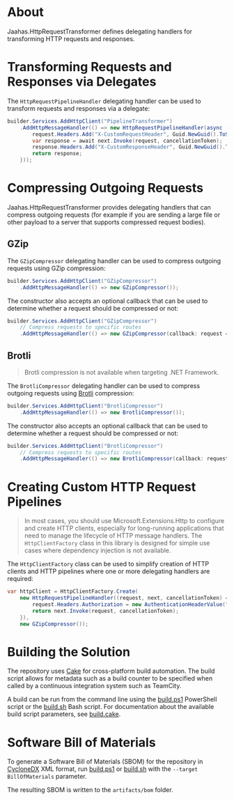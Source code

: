 # About

Jaahas.HttpRequestTransformer defines delegating handlers for transforming HTTP requests and responses.


# Transforming Requests and Responses via Delegates

The `HttpRequestPipelineHandler` delegating handler can be used to transform requests and responses via a delegate:

```csharp
builder.Services.AddHttpClient("PipelineTransformer")
    .AddHttpMessageHandler(() => new HttpRequestPipelineHandler(async (request, next, cancellationToken) => {
        request.Headers.Add("X-CustomRequestHeader", Guid.NewGuid().ToString());
        var response = await next.Invoke(request, cancellationToken);
        response.Headers.Add("X-CustomResponseHeader", Guid.NewGuid().ToString());
        return response;
    }));
```


# Compressing Outgoing Requests

Jaahas.HttpRequestTransformer provides delegating handlers that can compress outgoing requests (for example if you are sending a large file or other payload to a server that supports compressed request bodies).

## GZip

The `GZipCompressor` delegating handler can be used to compress outgoing requests using GZip compression:

```csharp
builder.Services.AddHttpClient("GZipCompressor")
    .AddHttpMessageHandler(() => new GZipCompressor());
```

The constructor also accepts an optional callback that can be used to determine whether a request should be compressed or not:

```csharp
builder.Services.AddHttpClient("GZipCompressor")
    // Compress requests to specific routes
    .AddHttpMessageHandler(() => new GZipCompressor(callback: request => request.RequestUri.LocalPath.Contains("/api/upload"))));
```


## Brotli

> Brotli compression is not available when targeting .NET Framework.

The `BrotliCompressor` delegating handler can be used to compress outgoing requests using [Brotli](https://developer.mozilla.org/en-US/docs/Glossary/Brotli_compression) compression:

```csharp
builder.Services.AddHttpClient("BrotliCompressor")
    .AddHttpMessageHandler(() => new BrotliCompressor());
```

The constructor also accepts an optional callback that can be used to determine whether a request should be compressed or not:

```csharp
builder.Services.AddHttpClient("BrotliCompressor")
    // Compress requests to specific routes
    .AddHttpMessageHandler(() => new BrotliCompressor(callback: request => request.RequestUri.LocalPath.Contains("/api/upload")));
```


# Creating Custom HTTP Request Pipelines

> In most cases, you should use Microsoft.Extensions.Http to configure and create HTTP clients, especially for long-running applications that need to manage the lifecycle of HTTP message handlers. The `HttpClientFactory` class in this library is designed for simple use cases where dependency injection is not available.

The `HttpClientFactory` class can be used to simplify creation of HTTP clients and HTTP pipelines where one or more delegating handlers are required:

```csharp
var httpClient = HttpClientFactory.Create(
    new HttpRequestPipelineHandler((request, next, cancellationToken) => {
        request.Headers.Authorization = new AuthenticationHeaderValue("Bearer", GetToken());
        return next.Invoke(request, cancellationToken);
    }),
    new GZipCompressor());
```

# Building the Solution

The repository uses [Cake](https://cakebuild.net/) for cross-platform build automation. The build script allows for metadata such as a build counter to be specified when called by a continuous integration system such as TeamCity.

A build can be run from the command line using the [build.ps1](/build.ps1) PowerShell script or the [build.sh](/build.sh) Bash script. For documentation about the available build script parameters, see [build.cake](/build.cake).


# Software Bill of Materials

To generate a Software Bill of Materials (SBOM) for the repository in [CycloneDX](https://cyclonedx.org/) XML format, run [build.ps1](./build.ps1) or [build.sh](./build.sh) with the `--target BillOfMaterials` parameter.

The resulting SBOM is written to the `artifacts/bom` folder.
